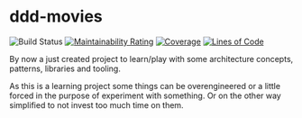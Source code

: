 # ddd-movies

![Build Status](https://travis-ci.com/lujop/ddd-movies.svg?branch=master)
[![Maintainability Rating](https://sonarcloud.io/api/project_badges/measure?project=lujop_ddd-movies&metric=sqale_rating)](https://sonarcloud.io/dashboard?id=lujop_ddd-movies)
[![Coverage](https://sonarcloud.io/api/project_badges/measure?project=lujop_ddd-movies&metric=coverage)](https://sonarcloud.io/dashboard?id=lujop_ddd-movies)
[![Lines of Code](https://sonarcloud.io/api/project_badges/measure?project=lujop_ddd-movies&metric=ncloc)](https://sonarcloud.io/dashboard?id=lujop_ddd-movies)

By now a just created project to learn/play with some architecture concepts, patterns, libraries and tooling.

As this is a learning project some things can be overengineered or a little forced in the purpose of experiment with something.
Or on the other way simplified to not invest too much time on them.
